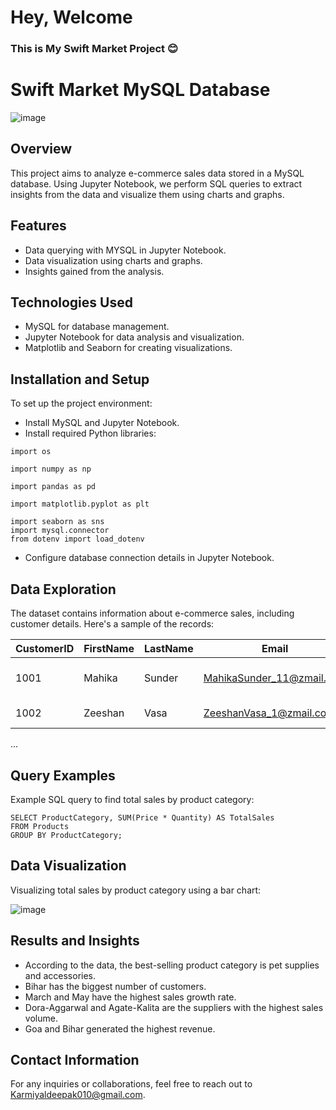 # Hey, Welcome 
### This is My Swift Market Project 😊

# Swift Market MySQL Database
![image](https://cdn1.expresscomputer.in/wp-content/uploads/2023/01/04165947/EC_Retail_ECommerce_750.jpg)


## Overview
This project aims to analyze e-commerce sales data stored in a MySQL database. Using Jupyter Notebook, we perform SQL queries to extract insights from the data and visualize them using charts and graphs.

## Features
- Data querying with MYSQL in Jupyter Notebook.
- Data visualization using charts and graphs.
- Insights gained from the analysis.

## Technologies Used
- MySQL for database management.
- Jupyter Notebook for data analysis and visualization.
- Matplotlib and Seaborn for creating visualizations.

## Installation and Setup
To set up the project environment:

- Install MySQL and Jupyter Notebook.
- Install required Python libraries:
```
import os

import numpy as np

import pandas as pd

import matplotlib.pyplot as plt

import seaborn as sns
import mysql.connector
from dotenv import load_dotenv
```

- Configure database connection details in Jupyter Notebook.


## Data Exploration
The dataset contains information about e-commerce sales, including customer details. Here's a sample of the records:

| CustomerID | FirstName | LastName | Email       | Phone  | Address | State |
|---------|------------|-----------|-------------------|------------|----------|-------|
| 1001    | Mahika	|Sunder|	MahikaSunder_11@zmail.com	|03412176590	|H.No. 155, Chana|	Assam   |
| 1002    | Zeeshan	|Vasa|	ZeeshanVasa_1@zmail.com	|+911151051656|	52, Roy Nagar|	Tripura|
...

## Query Examples
Example SQL query to find total sales by product category:
```
SELECT ProductCategory, SUM(Price * Quantity) AS TotalSales
FROM Products
GROUP BY ProductCategory;
```

## Data Visualization
Visualizing total sales by product category using a bar chart:

![image](https://github.com/Deepak-karmiyal/SwiftMarket-mysql-project/assets/139327222/16e350cf-a322-4568-9e64-dcdd7312102d)

##  Results and Insights
* According to the data, the best-selling product category is pet supplies and accessories.
* Bihar has the biggest number of customers.
* March and May have the highest sales growth rate.
* Dora-Aggarwal and Agate-Kalita are the suppliers with the highest sales volume.
* Goa and Bihar generated the highest revenue.

## Contact Information
For any inquiries or collaborations, feel free to reach out to Karmiyaldeepak010@gmail.com.
